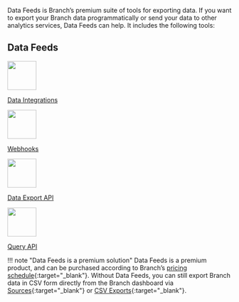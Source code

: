 Data Feeds is Branch’s premium suite of tools for exporting data. If you want to export your Branch data programmatically or send your data to other analytics services, Data Feeds can help. It includes the following tools:

<!-- Deep Links -->
<h2>Data Feeds</h2>
<div class="nav-wrap flex-wrap">
  <a href="/pages/integrations/data-integrations/">
    <img src="../../../img/pages/main-page/feeds-dot.png" height:"65" width="65"/>
    <p>Data Integrations</p>
  </a>
  <a href="/pages/exports/ua-webhooks/">
    <img src="../../../img/pages/exports/webhook.png" height:"65" width="65"/>
    <p>Webhooks</p>
  </a>
  <a href="/pages/exports/api-v3/">
    <img src="../../../img/pages/resources/sdk-resources/api1.png" height:"65" width="65"/>
    <p>Data Export API</p>
  </a>
  <a href="/pages/exports/query-api/">
    <img src="../../../img/pages/resources/sdk-resources/api1.png" height:"65" width="65"/>
    <p>Query API</p>
  </a>
</div>
<!--/ Deep Links -->

!!! note "Data Feeds is a premium solution"
    Data Feeds is a premium product, and can be purchased according to Branch’s [pricing schedule](https://branch.io/pricing/){:target="\_blank"}. Without Data Feeds, you can still export Branch data in CSV form directly from the Branch dashboard via [Sources](https://dashboard.branch.io/sources){:target="\_blank"} or [CSV Exports](https://dashboard.branch.io/data-import-export/csv-exports){:target="\_blank"}.
